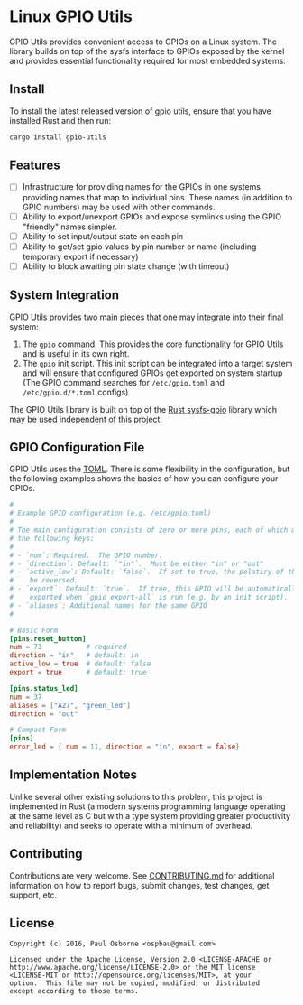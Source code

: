 # Linux GPIO Utils

GPIO Utils provides convenient access to GPIOs on a Linux system. The library
builds on top of the sysfs interface to GPIOs exposed by the kernel and provides
essential functionality required for most embedded systems.

## Install

To install the latest released version of gpio utils, ensure that you have
installed Rust and then run:

```sh
cargo install gpio-utils
```

## Features

- [ ] Infrastructure for providing names for the GPIOs in one systems providing
      names that map to individual pins.  These names (in addition to GPIO numbers)
      may be used with other commands.
- [ ] Ability to export/unexport GPIOs and expose symlinks using the GPIO "friendly"
      names simpler.
- [ ] Ability to set input/output state on each pin
- [ ] Ability to get/set gpio values by pin number or name (including temporary
      export if necessary)
- [ ] Ability to block awaiting pin state change (with timeout)

## System Integration

GPIO Utils provides two main pieces that one may integrate into their final
system:

1. The `gpio` command.  This provides the core functionality for GPIO Utils and
   is useful in its own right.
2. The `gpio` init script.  This init script can be integrated into a target
   system and will ensure that configured GPIOs get exported on system startup
   (The GPIO command searches for `/etc/gpio.toml` and `/etc/gpio.d/*.toml`
   configs)

The GPIO Utils library is built on top of the
[Rust sysfs-gpio](https://github.com/rust-embedded/rust-sysfs-gpio) library
which may be used independent of this project.

## GPIO Configuration File

GPIO Utils uses the [TOML](https://github.com/toml-lang/toml).  There is some
flexibility in the configuration, but the following examples shows the basics of
how you can configure your GPIOs.

```toml
#
# Example GPIO configuration (e.g. /etc/gpio.toml)
#
# The main configuration consists of zero or more pins, each of which may have
# the following keys:
#
# - `num`: Required.  The GPIO number.
# - `direction`: Default: `"in"`.  Must be either "in" or "out"
# - `active_low`: Default: `false`.  If set to true, the polatiry of the pin will
#    be reversed.
# - `export`: Default: `true`.  If true, this GPIO will be automatically
#    exported when `gpio export-all` is run (e.g. by an init script).
# - `aliases`: Additional names for the same GPIO
#

# Basic Form
[pins.reset_button]
num = 73           # required
direction = "in"   # default: in
active_low = true  # default: false
export = true      # default: true

[pins.status_led]
num = 37
aliases = ["A27", "green_led"]
direction = "out"

# Compact Form
[pins]
error_led = { num = 11, direction = "in", export = false}
```

## Implementation Notes

Unlike several other existing solutions to this problem, this project is
implemented in Rust (a modern systems programming language operating at the same
level as C but with a type system providing greater productivity and
reliability) and seeks to operate with a minimum of overhead.

## Contributing

Contributions are very welcome.  See [CONTRIBUTING.md](CONTRINBUTING.md) for
additional information on how to report bugs, submit changes, test changes, get
support, etc.

## License

```
Copyright (c) 2016, Paul Osborne <ospbau@gmail.com>

Licensed under the Apache License, Version 2.0 <LICENSE-APACHE or
http://www.apache.org/license/LICENSE-2.0> or the MIT license
<LICENSE-MIT or http://opensource.org/licenses/MIT>, at your
option.  This file may not be copied, modified, or distributed
except according to those terms.
```
